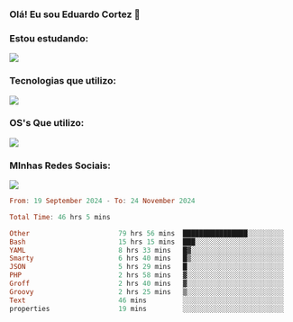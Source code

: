 ### Olá! Eu sou Eduardo Cortez 🤙


### Estou estudando: 

<p align="left">
  <a href="https://skillicons.dev">
    <img src="https://skillicons.dev/icons?i=kubernetes,terraform,redhat" />
  </a>
</p>

### Tecnologias que utilizo: 

<p align="left">
  <a href="https://skillicons.dev">
    <img src="https://skillicons.dev/icons?i=docker,mysql,postgres,git,aws,bash,jenkins,figma,grafana,nginx,notion,prometheus" />
  </a>
</p>

### OS's Que utilizo:

<p align="left">
  <a href="https://skillicons.dev">
    <img src="https://skillicons.dev/icons?i=linux,debian,ubuntu,apple,windows" />
  </a>
</p>

### MInhas Redes Sociais:

<p align="left">
  <a href="https://skillicons.dev">
    <img src="https://skillicons.dev/icons?i=linkedin,github" />
  </a>
</p>

<!--START_SECTION:waka-->

```haskell
From: 19 September 2024 - To: 24 November 2024

Total Time: 46 hrs 5 mins

Other                      79 hrs 56 mins  ████████████████░░░░░░░░░   63.43 %
Bash                       15 hrs 15 mins  ███░░░░░░░░░░░░░░░░░░░░░░   12.10 %
YAML                       8 hrs 33 mins   █▓░░░░░░░░░░░░░░░░░░░░░░░   06.79 %
Smarty                     6 hrs 40 mins   █▒░░░░░░░░░░░░░░░░░░░░░░░   05.30 %
JSON                       5 hrs 29 mins   █░░░░░░░░░░░░░░░░░░░░░░░░   04.35 %
PHP                        2 hrs 58 mins   ▓░░░░░░░░░░░░░░░░░░░░░░░░   02.36 %
Groff                      2 hrs 40 mins   ▓░░░░░░░░░░░░░░░░░░░░░░░░   02.13 %
Groovy                     2 hrs 25 mins   ▒░░░░░░░░░░░░░░░░░░░░░░░░   01.92 %
Text                       46 mins         ░░░░░░░░░░░░░░░░░░░░░░░░░   00.62 %
properties                 19 mins         ░░░░░░░░░░░░░░░░░░░░░░░░░   00.26 %
```

<!--END_SECTION:waka-->
